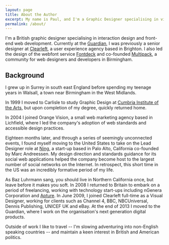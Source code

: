 ```yaml
---
layout: page
title: About the Author
excerpt: My name is Paul, and I'm a Graphic Designer specialising in visual interface design, information architecture and HTML programming. In addition to my love of all things design, I have a growing passion for travel, and an interest in British and American politics.
permalink: /about/
---
```

I'm a British graphic designer specialising in interaction design and front-end web development. Currently at the [Guardian][1], I was previously a senior designer at [Clearleft][2], a user experience agency based in Brighton. I also led the design of the webfont service [Fontdeck][3] and co-founded [Multipack][4], a community for web designers and developers in Birmingham.

## Background
I grew up in Surrey in south east England before spending my teenage years in Walsall, a town near Birmingham in the West Midlands.

In 1999 I moved to Carlisle to study Graphic Design at [Cumbria Institute of the Arts][5], but upon completion of my degree, quickly returned home.

In 2004 I joined Orange Vision, a small web marketing agency based in Lichfield, where I led the company's adoption of web standards and accessible design practices.

Eighteen months later, and through a series of seemingly unconnected events, I found myself moving to the United States to take on the Lead Designer role at [Ning][6], a start-up based in Palo Alto, California co-founded by Marc Andreessen. My design direction and standards guidance for its social web applications helped the company become host to the largest number of social networks on the Internet. In retrospect, this short time in the US was an incredibly formative period of my life.

As Baz Luhrmann sang, you should live in Northern California once, but leave before it makes you soft. In 2008 I returned to Britain to embark on a period of freelancing, working with technology start-ups including nGenera Corporation and [Apture][7]. In June 2009, I joined Clearleft full-time as a Visual Designer, working for clients such as Channel 4, BBC, NBCUniversal, Dennis Publishing, UNICEF UK and eBay. At the end of 2013 I moved to the Guardian, where I work on the organisation's next generation digital products.

Outside of work I like to travel -- I'm slowing adventuring into non-English speaking countries -- and maintain a keen interest in British and American politics.

[1]: http://theguardian.com/
[2]: http://clearleft.com/
[3]: http://fontdeck.com/
[4]: http://multipack.co.uk/
[5]: http://cumbria.ac.uk/
[6]: http://ning.com/
[7]: http://apture.com/